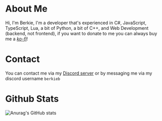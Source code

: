 # About Me

Hi, I'm Berkie, I'm a developer that's experienced in C#, JavaScript, TypeScript, Lua, a bit of Python, a bit of C++, and Web Development (backend, not frontend), if you want to donate to me you can always buy me a [*ko-fi*](https://www.ko-fi.com/BerkieB)!

# Contact

You can contact me via my [Discord server](https://discord.gg/ZpqEZWSvZU) or by messaging me via my discord username `berkieb`

# Github Stats

![Anurag's GitHub stats](https://github-readme-stats.vercel.app/api?username=BerkieBb&show_icons=true&theme=github_dark&count_private=true)
